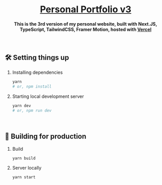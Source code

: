 <div align='center'>
  <h1><strong><a href='https://dni9.vercel.app' target='_blank'>Personal Portfolio v3</a></strong></h1>

  <h4>This is the 3rd version of my personal website, built with <strong>Next.JS, TypeScript, TailwindCSS, Framer Motion,</strong> hosted with <a href='https://vercel.com' target='_blank'>Vercel</a></h4>
</div>

<br>

## 🛠 Setting things up

1. Installing dependencies

   ```sh
   yarn
   # or, npm install
   ```

2. Starting local development server
   ```sh
   yarn dev
   # or, npm run dev
   ```
   <br>

## 🚀 Building for production

1. Build

   ```sh
   yarn build
   ```

2. Server locally
   ```sh
   yarn start
   ```
